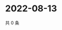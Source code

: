 # 2022-08-13

共 0 条

<!-- BEGIN WEIBO -->
<!-- 最后更新时间 Sat Aug 13 2022 12:12:09 GMT+0800 (China Standard Time) -->

<!-- END WEIBO -->
